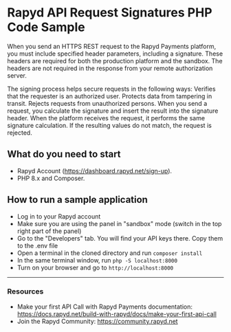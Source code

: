 # Rapyd API Request Signatures PHP Code Sample

When you send an HTTPS REST request to the Rapyd Payments platform, you must include specified header parameters, including a signature. These headers are required for both the production platform and the sandbox. The headers are not required in the response from your remote authorization server.

The signing process helps secure requests in the following ways:
Verifies that the requester is an authorized user. Protects data from tampering in transit. Rejects requests from unauthorized persons. When you send a request, you calculate the signature and insert the result into the signature header. When the platform receives the request, it performs the same signature calculation. If the resulting values do not match, the request is rejected.


## What do you need to start
- Rapyd Account (https://dashboard.rapyd.net/sign-up).
- PHP 8.x and Composer.

## How to run a sample application
- Log in to your Rapyd account
- Make sure you are using the panel in "sandbox" mode (switch in the top right part of the panel)
- Go to the "Developers" tab. You will find your API keys there. Copy them to the .env file
- Open a terminal in the cloned directory and run `composer install`
- In the same terminal window, run `php -S localhost:8000`
- Turn on your browser and go to `http://localhost:8000`



---
### Resources
- Make your first API Call with Rapyd Payments documentation: https://docs.rapyd.net/build-with-rapyd/docs/make-your-first-api-call
- Join the Rapyd Community: https://community.rapyd.net
